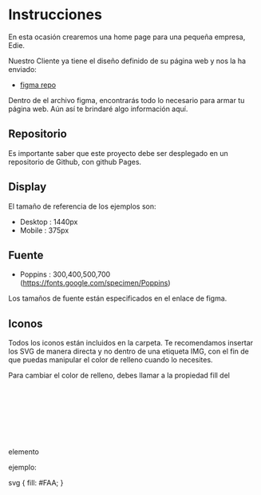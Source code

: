 # Instrucciones

En esta ocasión crearemos una home page para una pequeña empresa, Edie.

Nuestro Cliente ya tiene el diseño definido de su página web y nos la ha enviado:

<!-- Enlace -->
- [figma repo](https://www.figma.com/file/ahnGupP4JjTdVJDTRfMRF2/edie-homepage?node-id=1%3A9)

Dentro de el archivo figma, encontrarás todo lo necesario para armar tu página web. Aún así te brindaré algo información aquí.

## Repositorio

Es importante saber que este proyecto debe ser desplegado en un repositorio de Github, con github Pages.

## Display

El tamaño de referencia de los ejemplos son:

- Desktop : 1440px
- Mobile : 375px

## Fuente

- Poppins : 300,400,500,700 (https://fonts.google.com/specimen/Poppins)

Los tamaños de fuente están especificados en el enlace de figma.

## Iconos

Todos los iconos están incluidos en la carpeta. Te recomendamos insertar los SVG de manera directa y no dentro de una etiqueta IMG, con el fin de que puedas manipular el color de relleno cuando lo necesites.

Para cambiar el color de relleno, debes llamar a la propiedad fill del elemento <svg>.

ejemplo:

svg {
  fill: #FAA;
}

